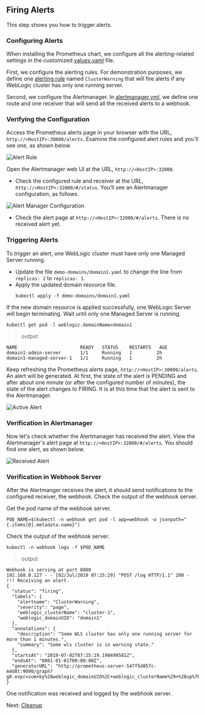 ## Firing Alerts
This step shows you how to trigger alerts.

### Configuring Alerts
When installing the Prometheus chart, we configure all the alerting-related settings in the customized [values.yaml](../prometheus/values.yaml) file.  

First, we configure the alerting rules. For demonstration purposes, we define one [alerting rule](../prometheus/values.yaml#L45) named `ClusterWarning` that will fire alerts if any WebLogic cluster has only one running server.

Second, we configure the Alertmanager. In [alertmanager.yml](../prometheus/values.yaml#L27), we define one route and one receiver that will send all the received alerts to a webhook.

### Verifying the Configuration
Access the Prometheus alerts page in your browser with the URL, `http://<HostIP>:30000/alerts`. Examine the configured alert rules and you'll see one, as shown below.  

![Alert Rule](./images/alert-rule.png)  

Open the Alertmanager web UI at the URL, `http://<HostIP>:32000`.
- Check the configured rule and receiver at the URL, `http://<HostIP>:32000/#/status`. You'll see an Alertmanager configuration, as follows.  

![Alert Manager Configuration](./images/alert-manager-config.png)  
- Check the alert page at `http://<HostIP>:32000/#/alerts`. There is no received alert yet.

### Triggering Alerts
To trigger an alert, one WebLogic cluster must have only one Managed Server running.
- Update the file `demo-domains/domain1.yaml` to change the line from `replicas: 2` to `replicas: 1`.
- Apply the updated domain resource file.
  ```
  kubectl apply -f demo-domains/domain1.yaml
  ```
If the new domain resource is applied successfully, one WebLogic Server will begin terminating. Wait until only one Managed Server is running.
```
kubectl get pod -l weblogic.domainName=domain1
```
> output
```
NAME                       READY   STATUS    RESTARTS   AGE
domain1-admin-server       1/1     Running   1         2h
domain1-managed-server-1   1/1     Running   1         2h
```

Keep refreshing the Prometheus alerts page, `http://<HostIP>:30000/alerts`. An alert will be generated. At first, the state of the alert is PENDING and after about one minute (or after the configured number of minutes), the state of the alert changes to FIRING. It is at this time that the alert is sent to the Alertmanager.

![Active Alert](./images/active-alert.png)

### Verification in Alertmanager
Now let's check whether the Alertmanager has received the alert. View the Alertmanager's alert page at `http://<HostIP>:32000/#/alerts`. You should find one alert, as shown below.

![Received Alert](./images/received-alert.png)

### Verification in Webhook Server
After the Alertmanger receives the alert, it should send notifications to the configured receiver, the webhook. Check the output of the webhook server.  

Get the pod name of the webhook server.
```
POD_NAME=$(kubectl -n webhook get pod -l app=webhook -o jsonpath="{.items[0].metadata.name}")
```
Check the output of the webhook server.
```
kubectl -n webhook logs -f $POD_NAME
```
> output
```
Webhook is serving at port 8080
192.168.0.127 - - [02/Jul/2019 07:25:29] "POST /log HTTP/1.1" 200 -
!!! Receiving an alert.
{
  "status": "firing",
  "labels": {
    "alertname": "ClusterWarning",
    "severity": "page",
    "weblogic_clusterName": "cluster-1",
    "weblogic_domainUID": "domain1"
  },
  "annotations": {
    "description": "Some WLS cluster has only one running server for more than 1 minutes.",
    "summary": "Some wls cluster is in warning state."
  },
  "startsAt": "2019-07-02T07:25:19.190499581Z",
  "endsAt": "0001-01-01T00:00:00Z",
  "generatorURL": "http://prometheus-server-547f5d857c-m4d8t:9090/graph?g0.expr=sum+by%28weblogic_domainUID%2C+weblogic_clusterName%29+%28up%7Bweblogic_domainUID%3D~%22.%2B%22%7D%29+%3D%3D+1&g0.tab=1"
}
```
One notification was received and logged by the webhook server.

Next: [Cleanup](cleanup.md)
